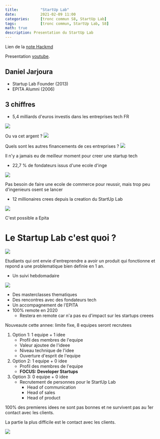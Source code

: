 ```yaml
---
title:          "StartUp Lab"
date:           2021-02-09 11:00
categories:     [tronc commun S8, StartUp Lab]
tags:           [tronc commun, StartUp Lab, S8]
math: true
description: Presentation du StartUp Lab
---
```

Lien de la [note Hackmd](https://hackmd.io/@lemasymasa/S1PUCRy-d)

Presentation [youtube](https://youtu.be/o0W3jPTtPq8).

## Daniel Jarjoura
* Startup Lab Founder (2013)
* EPITA Alumni (2006)

## 3 chiffres
* 5,4 milliards d'euros investis dans les entreprises tech FR

![](https://i.imgur.com/iTqppJr.png)

Ou va cet argent ?
![](https://i.imgur.com/rwWfCxE.png)

Quels sont les autres financements de ces entreprises ?
![](https://i.imgur.com/5pahzhL.png)

<div class="alert alert-success" role="alert" markdown="1">
Il n'y a jamais eu de meilleur moment pour creer une startup tech
</div>

* 22,7 % de fondateurs issus d'une ecole d'inge

![](https://i.imgur.com/79w8Bla.png)

<div class="alert alert-info" role="alert" markdown="1">
Pas besoin de faire une ecole de commerce pour reussir, mais trop peu d'ingenieurs osent se lancer
</div>

* 12 millionaires crees depuis la creation du StartUp Lab

![](https://i.imgur.com/l7ZFVRF.png)

<div class="alert alert-success" role="alert" markdown="1">
C'est possible a Epita
</div>

# Le Startup Lab c'est quoi ?
![](https://i.imgur.com/KjtsjFp.png)

Etudiants qui ont envie d'entreprendre a avoir un produit qui fonctionne et repond a une problematique bien definie en 1 an.

* Un suivi hebdomadaire

![](https://i.imgur.com/NBvOiOU.png)

* Des masterclasses thematiques
* Des rencontres avec des fondateurs tech
* Un accompagnement de l'EPITA
* 100% remote en 2020
    * Restera en remote car n'a pas eu d'impact sur les startups creees

Nouveaute cette annee: limite fixe, 8 equipes seront recrutees
1. Option 1: 1 equipe + 1 idee
    * Profil des membres de l'equipe
    * Valeur ajoutee de l'ideee
    * Niveau technique de l'idee
    * Ouverture d'esprit de l'equipe
3. Option 2: 1 equipe + 0 idee
    * Profil des membres de l'equipe
    * **FOCUS: Developer Startups**
5. Option 3: 0 equipe + 0 idee
    * Recrutement de personnes pour le StartUp Lab
        * Head of communication
        * Head of sales
        * Head of product

<div class="alert alert-warning" role="alert" markdown="1">
100% des premieres idees ne sont pas bonnes et ne survivent pas au 1er contact avec les clients.
</div>

La partie la plus difficile est le contact avec les clients.

![](https://i.imgur.com/kCEaz64.png)
